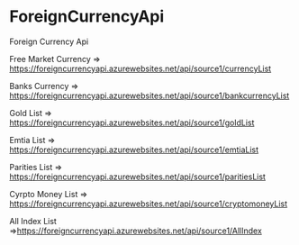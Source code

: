 # ForeignCurrencyApi
Foreign Currency Api


Free Market Currency => https://foreigncurrencyapi.azurewebsites.net/api/source1/currencyList  

Banks Currency => https://foreigncurrencyapi.azurewebsites.net/api/source1/bankcurrencyList 

Gold List => https://foreigncurrencyapi.azurewebsites.net/api/source1/goldList 

Emtia List => https://foreigncurrencyapi.azurewebsites.net/api/source1/emtiaList

Parities List => https://foreigncurrencyapi.azurewebsites.net/api/source1/paritiesList

Cyrpto Money List => https://foreigncurrencyapi.azurewebsites.net/api/source1/cryptomoneyList

All Index List =>https://foreigncurrencyapi.azurewebsites.net/api/source1/AllIndex
